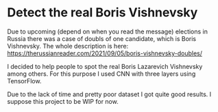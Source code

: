 # Detect the real Boris Vishnevsky

Due to upcoming (depend on when you read the message) elections in Russia there was a case of doubls of one candidate,
which is Boris Vishnevsky. The whole description is here: https://therussianreader.com/2021/09/05/boris-vishnevsky-doubles/

I decided to help people to spot the real Boris Lazarevich Vishnevsky among others. For this purpose I used CNN with three layers using TensorFlow.

Due to the lack of time and pretty poor dataset I got quite good results. I suppose this project to be WIP for now.
